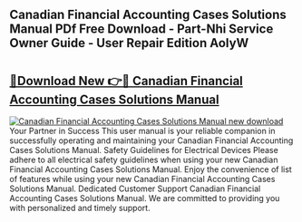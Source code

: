 ## Canadian Financial Accounting Cases Solutions Manual PDf Free Download - Part-Nhi Service Owner Guide - User Repair Edition AoIyW

# <h2><a href="http://bc76227.oget.top/?id=Canadian+Financial+Accounting+Cases+Solutions+Manual">🔗Download New 👉🔴 Canadian Financial Accounting Cases Solutions Manual</a></h2>

[![Canadian Financial Accounting Cases Solutions Manual new download](https://i.imgur.com/5g1atiW.png)](http://bc76227.oget.top/?id=Canadian+Financial+Accounting+Cases+Solutions+Manual)
Your Partner in Success This user manual is your reliable companion in successfully operating and maintaining your Canadian Financial Accounting Cases Solutions Manual. Safety Guidelines for Electrical Devices Please adhere to all electrical safety guidelines when using your new Canadian Financial Accounting Cases Solutions Manual. Enjoy the convenience of list of features while using your new Canadian Financial Accounting Cases Solutions Manual. Dedicated Customer Support Canadian Financial Accounting Cases Solutions Manual. We are committed to providing you with personalized and timely support.
